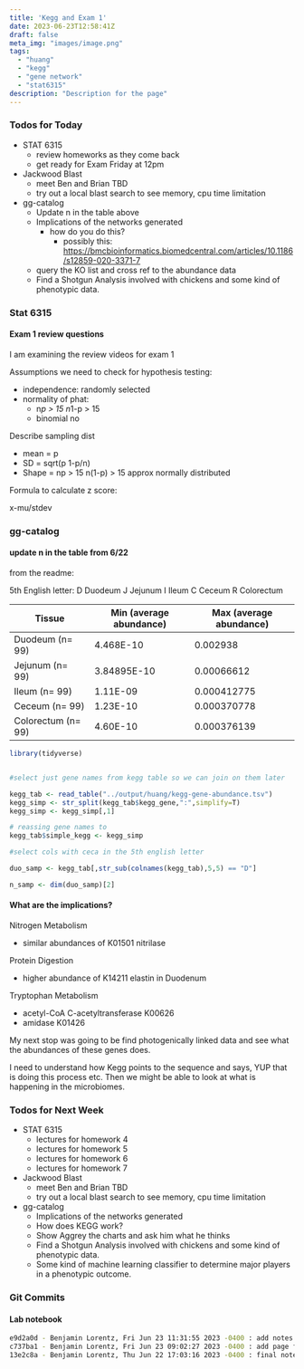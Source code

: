 ```yaml
---
title: 'Kegg and Exam 1'
date: 2023-06-23T12:58:41Z
draft: false
meta_img: "images/image.png"
tags:
  - "huang"
  - "kegg"
  - "gene network"
  - "stat6315"
description: "Description for the page"
---
```


### Todos for Today

- STAT 6315
  - review homeworks as they come back 
  - get ready for Exam Friday at 12pm
- Jackwood Blast
  - meet Ben and Brian TBD
  - try out a local blast search to see memory, cpu time limitation
- gg-catalog
  - Update n in the table above
  - Implications of the networks generated
    - how do you do this?
      - possibly this: https://bmcbioinformatics.biomedcentral.com/articles/10.1186/s12859-020-3371-7
  - query the KO list and cross ref to the abundance data
  - Find a Shotgun Analysis involved with chickens and some kind of phenotypic data.
  
### Stat 6315

#### Exam 1 review questions

I am examining the review videos for exam 1

Assumptions we need to check for hypothesis testing: 

- independence: randomly selected 
- normality of phat: 
  - n*p > 15 n*1-p > 15
  - binomial no

Describe sampling dist 

- mean = p
- SD = sqrt(p 1-p/n) 
- Shape = np > 15 n(1-p) > 15 approx normally distributed 

Formula to calculate z score:

x-mu/stdev 

### gg-catalog

#### update n in the table from 6/22

from the readme:

5th English letter:
D	Duodeum
J	Jejunum
I	Ileum
C	Ceceum
R	Colorectum

| Tissue |	Min (average abundance)	| Max (average abundance) |
| --- | --- | --- | 
| Duodeum (n= 99) | 4.468E-10 | 	0.002938 |
| Jejunum (n= 99) |	3.84895E-10 |	0.00066612 |
| Ileum (n= 99) |	1.11E-09 |	0.000412775 |
| Ceceum (n= 99) |	1.23E-10 |	0.000370778 |
| Colorectum (n= 99) |	4.60E-10 |	0.000376139 |

```R
library(tidyverse)


#select just gene names from kegg table so we can join on them later

kegg_tab <- read_table("../output/huang/kegg-gene-abundance.tsv")
kegg_simp <- str_split(kegg_tab$kegg_gene,":",simplify=T)
kegg_simp <- kegg_simp[,1]

# reassing gene names to 
kegg_tab$simple_kegg <- kegg_simp

#select cols with ceca in the 5th english letter

duo_samp <- kegg_tab[,str_sub(colnames(kegg_tab),5,5) == "D"]

n_samp <- dim(duo_samp)[2]
```

#### What are the implications?

Nitrogen Metabolism 

- similar abundances of K01501 nitrilase

Protein Digestion

- higher abundance of K14211 elastin in Duodenum

Tryptophan Metabolism

- acetyl-CoA C-acetyltransferase K00626  
- amidase K01426 

My next stop was going to be find photogenically linked data and see what the abundances of these genes does.

I need to understand how Kegg points to the sequence and says, YUP that is doing this process etc. Then we might be able to look at what is happening in the microbiomes. 


### Todos for Next Week

- STAT 6315
  - lectures for homework 4
  - lectures for homework 5
  - lectures for homework 6
  - lectures for homework 7
- Jackwood Blast
  - meet Ben and Brian TBD
  - try out a local blast search to see memory, cpu time limitation
- gg-catalog
  - Implications of the networks generated
  - How does KEGG work?
  - Show Aggrey the charts and ask him what he thinks
  - Find a Shotgun Analysis involved with chickens and some kind of phenotypic data.
  - Some kind of machine learning classifier to determine major players in a phenotypic outcome.

### Git Commits

#### Lab notebook

```bash
e9d2a0d - Benjamin Lorentz, Fri Jun 23 11:31:55 2023 -0400 : add notes for exam1
c737ba1 - Benjamin Lorentz, Fri Jun 23 09:02:27 2023 -0400 : add page for friday
13e2c8a - Benjamin Lorentz, Thu Jun 22 17:03:16 2023 -0400 : final notes for thursday
```